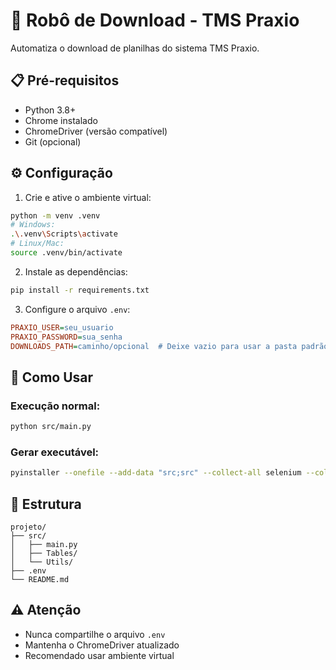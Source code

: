 # 🤖 Robô de Download - TMS Praxio

Automatiza o download de planilhas do sistema TMS Praxio.

## 📋 Pré-requisitos
- Python 3.8+
- Chrome instalado
- ChromeDriver (versão compatível)
- Git (opcional)

## ⚙️ Configuração

1. Crie e ative o ambiente virtual:
```bash
python -m venv .venv
# Windows:
.\.venv\Scripts\activate
# Linux/Mac:
source .venv/bin/activate
```

2. Instale as dependências:
```bash
pip install -r requirements.txt
```

3. Configure o arquivo `.env`:
```ini
PRAXIO_USER=seu_usuario
PRAXIO_PASSWORD=sua_senha
DOWNLOADS_PATH=caminho/opcional  # Deixe vazio para usar a pasta padrão
```

## 🚀 Como Usar

### Execução normal:
```bash
python src/main.py
```

### Gerar executável:
```bash
pyinstaller --onefile --add-data "src;src" --collect-all selenium --collect-all pandas --collect-all pywin32 --hidden-import win32con --hidden-import win32gui --hidden-import pywintypes src/main.py
```

## 📂 Estrutura
```
projeto/
├── src/
│   ├── main.py
│   ├── Tables/
│   └── Utils/
├── .env
└── README.md
```

## ⚠️ Atenção
- Nunca compartilhe o arquivo `.env`
- Mantenha o ChromeDriver atualizado
- Recomendado usar ambiente virtual
